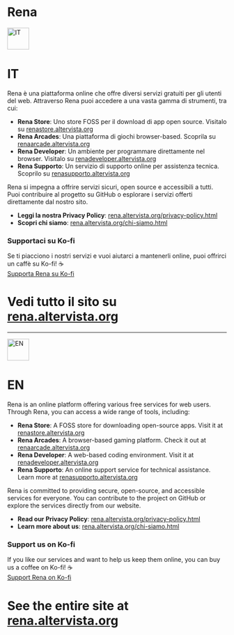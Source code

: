 # Rena

<img src="https://renaarcade.altervista.org/flagit.png" alt="IT" width="50">

# IT

Rena è una piattaforma online che offre diversi servizi gratuiti per gli utenti del web. Attraverso Rena puoi accedere a una vasta gamma di strumenti, tra cui:  

- **Rena Store**: Uno store FOSS per il download di app open source. Visitalo su [renastore.altervista.org](https://renastore.altervista.org)  
- **Rena Arcades**: Una piattaforma di giochi browser-based. Scoprila su [renaarcade.altervista.org](https://renaarcade.altervista.org)  
- **Rena Developer**: Un ambiente per programmare direttamente nel browser. Visitalo su [renadeveloper.altervista.org](https://renadeveloper.altervista.org)  
- **Rena Supporto**: Un servizio di supporto online per assistenza tecnica. Scoprilo su [renasupporto.altervista.org](https://renasupporto.altervista.org)  

Rena si impegna a offrire servizi sicuri, open source e accessibili a tutti. Puoi contribuire al progetto su GitHub o esplorare i servizi offerti direttamente dal nostro sito.  

-  **Leggi la nostra Privacy Policy**: [rena.altervista.org/privacy-policy.html](https://rena.altervista.org/privacy-policy.html)  
-  **Scopri chi siamo**: [rena.altervista.org/chi-siamo.html](https://rena.altervista.org/chi-siamo.html)  

### Supportaci su Ko-fi  
Se ti piacciono i nostri servizi e vuoi aiutarci a mantenerli online, puoi offrirci un caffè su Ko-fi! ☕  
[Supporta Rena su Ko-fi](https://ko-fi.com/renatechnology)  

# Vedi tutto il sito su [rena.altervista.org](https://rena.altervista.org)   

---

<img src="https://renaarcade.altervista.org/flagen.png" alt="EN" width="50">

# EN

Rena is an online platform offering various free services for web users. Through Rena, you can access a wide range of tools, including:  

- **Rena Store**: A FOSS store for downloading open-source apps. Visit it at [renastore.altervista.org](https://renastore.altervista.org)  
- **Rena Arcades**: A browser-based gaming platform. Check it out at [renaarcade.altervista.org](https://renaarcade.altervista.org)  
- **Rena Developer**: A web-based coding environment. Visit it at [renadeveloper.altervista.org](https://renadeveloper.altervista.org)  
- **Rena Supporto**: An online support service for technical assistance. Learn more at [renasupporto.altervista.org](https://renasupporto.altervista.org)  

Rena is committed to providing secure, open-source, and accessible services for everyone. You can contribute to the project on GitHub or explore the services directly from our website.  

-  **Read our Privacy Policy**: [rena.altervista.org/privacy-policy.html](https://rena.altervista.org/privacy-policy.html)  
-  **Learn more about us**: [rena.altervista.org/chi-siamo.html](https://rena.altervista.org/chi-siamo.html)  

###  Support us on Ko-fi  
If you like our services and want to help us keep them online, you can buy us a coffee on Ko-fi! ☕  
[Support Rena on Ko-fi](https://ko-fi.com/renatechnology)  

# See the entire site at [rena.altervista.org](https://rena.altervista.org)    

